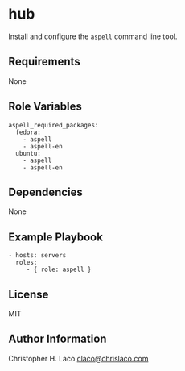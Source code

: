 hub
===

Install and configure the `aspell` command line tool.

Requirements
------------

None

Role Variables
--------------

    aspell_required_packages:
      fedora:
        - aspell
        - aspell-en
      ubuntu:
        - aspell
        - aspell-en

Dependencies
------------

None

Example Playbook
----------------

    - hosts: servers
      roles:
         - { role: aspell }

License
-------

MIT

Author Information
------------------

Christopher H. Laco <claco@chrislaco.com>
